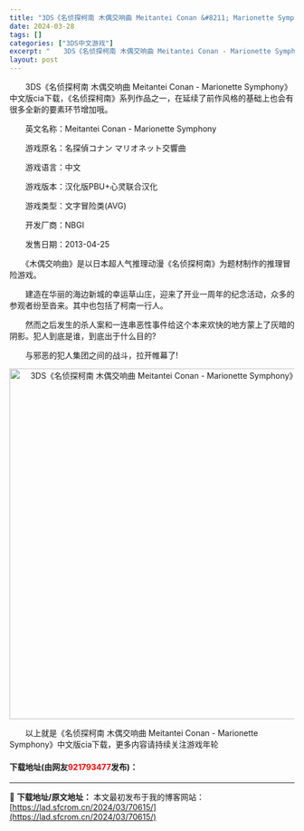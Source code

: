 ```yaml
---
title: "3DS《名侦探柯南 木偶交响曲 Meitantei Conan &#8211; Marionette Symphony》中文版cia下载"
date: 2024-03-28
tags: []
categories: ["3DS中文游戏"]
excerpt: "　　3DS《名侦探柯南 木偶交响曲 Meitantei Conan - Marionette Symphony》中文版cia下载，《名侦探柯南》系列作品之一，在延续了前作风格的基础上也会有很多全新的要素环节增加哦。 　　英文名称：Meitantei Conan - Marionette Sympho&hellip;"
layout: post
---
```


 <p>　　3DS《名侦探柯南 木偶交响曲 Meitantei Conan - Marionette Symphony》中文版cia下载，《名侦探柯南》系列作品之一，在延续了前作风格的基础上也会有很多全新的要素环节增加哦。</p> <p>　　英文名称：Meitantei Conan - Marionette Symphony</p> <p>　　游戏原名：名探偵コナン マリオネット交響曲</p> <p>　　游戏语言：中文</p> <p>　　游戏版本：汉化版PBU+心灵联合汉化</p> <p>　　游戏类型：文字冒险类(AVG)</p> <p>　　开发厂商：NBGI</p> <p>　　发售日期：2013-04-25</p> <p>　　《木偶交响曲》是以日本超人气推理动漫《名侦探柯南》为题材制作的推理冒险游戏。</p> <p>　　建造在华丽的海边新城的幸运草山庄，迎来了开业一周年的纪念活动，众多的参观者纷至沓来。其中也包括了柯南一行人。</p> <p>　　然而之后发生的杀人案和一连串恶性事件给这个本来欢快的地方蒙上了灰暗的阴影。犯人到底是谁，到底出于什么目的?</p> <p>　　与邪恶的犯人集团之间的战斗，拉开帷幕了!</p> <p align="center"><img align="" border="0" src="https://lad.sfcrom.cn/wp-content/uploads/2024/03/20240328_66054a55488eb.jpg" width="619" alt="3DS《名侦探柯南 木偶交响曲 Meitantei Conan - Marionette Symphony》中文版cia下载" /></p> <p>　　以上就是《名侦探柯南 木偶交响曲 Meitantei Conan - Marionette Symphony》中文版cia下载，更多内容请持续关注游戏年轮</p> <p><h4>下载地址(由网友<font color="red">921793477</font>发布)：</h4></p> 

---
📖 **下载地址/原文地址：** 本文最初发布于我的博客网站：[https://lad.sfcrom.cn/2024/03/70615/](https://lad.sfcrom.cn/2024/03/70615/)
